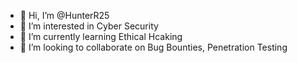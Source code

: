 - 👋 Hi, I’m @HunterR25
- 👀 I’m interested in Cyber Security
- 🌱 I’m currently learning Ethical Hcaking
- 💞️ I’m looking to collaborate on Bug Bounties, Penetration Testing

<!---
HunterR25/HunterR25 is a ✨ special ✨ repository because its `README.md` (this file) appears on your GitHub profile.
You can click the Preview link to take a look at your changes.
--->
